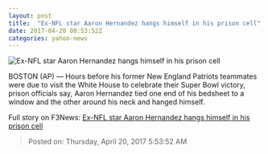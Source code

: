 ```yaml
---
layout: post
title:  "Ex-NFL star Aaron Hernandez hangs himself in his prison cell"
date: 2017-04-20 00:53:52Z
categories: yahoo-news
---
```


![Ex-NFL star Aaron Hernandez hangs himself in his prison cell](https://s.yimg.com/uu/api/res/1.2/qrLbVNvmLwXil6KfqjSpdQ--/aD0zMDA7dz00MDA7c209MTthcHBpZD15dGFjaHlvbg--/http://media.zenfs.com/en-US/video/video.associatedpressfree.com/75a429c49991b614fcf0e639b1f499d5)

BOSTON (AP) — Hours before his former New England Patriots teammates were due to visit the White House to celebrate their Super Bowl victory, prison officials say, Aaron Hernandez tied one end of his bedsheet to a window and the other around his neck and hanged himself.


Full story on F3News: [Ex-NFL star Aaron Hernandez hangs himself in his prison cell](http://www.f3nws.com/n/hbmXRB)

> Posted on: Thursday, April 20, 2017 5:53:52 AM
